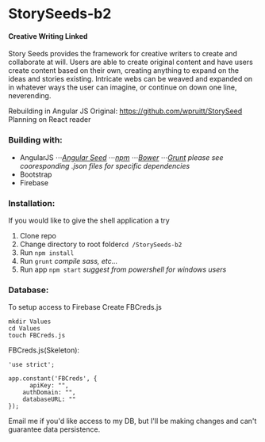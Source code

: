 # StorySeeds-b2

#### Creative Writing Linked

Story Seeds provides the framework for creative writers to create and collaborate at will.
Users are able to create original content and have users create content based on their own,
creating anything to expand on the ideas and stories existing. 
Intricate webs can be weaved and expanded on in whatever ways the user can imagine,
or continue on down one line, neverending.

Rebuilding in Angular JS
Original:
https://github.com/wpruitt/StorySeed
Planning on React reader

### Building with:

- AngularJS
⋅⋅⋅_[Angular Seed](https://github.com/angular/angular-seed)_
⋅⋅⋅_[npm](https://www.npmjs.com/)_
⋅⋅⋅_[Bower](https://bower.io/)_
⋅⋅⋅_[Grunt](https://gruntjs.com/)_
*please see cooresponding .json files for specific dependencies*
- Bootstrap
- Firebase

### Installation:

If you would like to give the shell application a try 

1. Clone repo
2. Change directory to root folder```cd /StorySeeds-b2```
3. Run ```npm install```
4. Run ```grunt``` *compile sass, etc...*
5. Run app ```npm start``` *suggest from powershell for windows users*

### Database:

To setup access to Firebase 
Create FBCreds.js
```
mkdir Values
cd Values
touch FBCreds.js
```
FBCreds.js(Skeleton):
```
'use strict';

app.constant('FBCreds', {    
	  apiKey: "",
    authDomain: "",
    databaseURL: ""
});
```
Email me if you'd like access to my DB, but I'll be making changes and can't guarantee data persistence.
